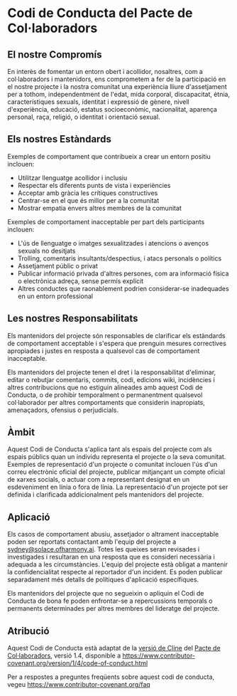 # Codi de Conducta del Pacte de Col·laboradors

## El nostre Compromís

En interès de fomentar un entorn obert i acollidor, nosaltres, com a
col·laboradors i mantenidors, ens comprometem a fer de la participació en el nostre projecte i
la nostra comunitat una experiència lliure d'assetjament per a tothom, independentment de l'edat, mida
corporal, discapacitat, ètnia, característiques sexuals, identitat i expressió de gènere,
nivell d'experiència, educació, estatus socioeconòmic, nacionalitat, aparença
personal, raça, religió, o identitat i orientació sexual.

## Els nostres Estàndards

Exemples de comportament que contribueix a crear un entorn positiu
inclouen:

- Utilitzar llenguatge acollidor i inclusiu
- Respectar els diferents punts de vista i experiències
- Acceptar amb gràcia les crítiques constructives
- Centrar-se en el que és millor per a la comunitat
- Mostrar empatia envers altres membres de la comunitat

Exemples de comportament inacceptable per part dels participants inclouen:

- L'ús de llenguatge o imatges sexualitzades i atencions o
  avenços sexuals no desitjats
- Trolling, comentaris insultants/despectius, i atacs personals o polítics
- Assetjament públic o privat
- Publicar informació privada d'altres persones, com ara informació física o electrònica
  adreça, sense permís explícit
- Altres conductes que raonablement podrien considerar-se inadequades en un
  entorn professional

## Les nostres Responsabilitats

Els mantenidors del projecte són responsables de clarificar els estàndards de comportament
acceptable i s'espera que prenguin mesures correctives apropiades i justes en
resposta a qualsevol cas de comportament inacceptable.

Els mantenidors del projecte tenen el dret i la responsabilitat d'eliminar, editar o
rebutjar comentaris, commits, codi, edicions wiki, incidències i altres contribucions
que no estiguin alineades amb aquest Codi de Conducta, o de prohibir temporalment o
permanentment qualsevol col·laborador per altres comportaments que considerin inapropiats,
amenaçadors, ofensius o perjudicials.

## Àmbit

Aquest Codi de Conducta s'aplica tant als espais del projecte com als espais públics
quan un individu representa el projecte o la seva comunitat. Exemples de
representació d'un projecte o comunitat inclouen l'ús d'un correu electrònic oficial del projecte,
publicar mitjançant un compte oficial de xarxes socials, o actuar com a representant designat
en un esdeveniment en línia o fora de línia. La representació d'un projecte pot ser
definida i clarificada addicionalment pels mantenidors del projecte.

## Aplicació

Els casos de comportament abusiu, assetjador o altrament inacceptable poden ser
reportats contactant amb l'equip del projecte a sydney@solace.ofharmony.ai. Totes les queixes
seran revisades i investigades i resultaran en una resposta que
es consideri necessària i adequada a les circumstàncies. L'equip del projecte està
obligat a mantenir la confidencialitat respecte al reportador d'un incident.
Es poden publicar separadament més detalls de polítiques d'aplicació específiques.

Els mantenidors del projecte que no segueixin o apliquin el Codi de Conducta de bona
fe poden enfrontar-se a repercussions temporals o permanents determinades per altres
membres del lideratge del projecte.

## Atribució

Aquest Codi de Conducta està adaptat de la [versió de Cline][cline_coc] del [Pacte de Col·laboradors][homepage], versió 1.4,
disponible a https://www.contributor-covenant.org/version/1/4/code-of-conduct.html

[cline_coc]: https://github.com/cline/cline/blob/main/CODE_OF_CONDUCT.md
[homepage]: https://www.contributor-covenant.org

Per a respostes a preguntes freqüents sobre aquest codi de conducta, vegeu
https://www.contributor-covenant.org/faq
